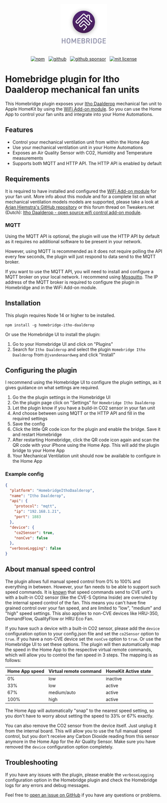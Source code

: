<p align="center">
<img src="https://github.com/homebridge/branding/raw/master/logos/homebridge-wordmark-logo-vertical.png" width="150">
</p>
<p align="center">
  <a href="https://npmjs.com/package/homebridge-itho-daalderop" title="NPM package"><img alt="npm" src="https://img.shields.io/npm/v/homebridge-itho-daalderop?color=%234c1&label=npm%20package" /></a>
  &nbsp;
  <a href="https://github.com/jvandenaardweg/homebridge-itho-daalderop/actions" title="Build and Test result"><img alt="github" src="http://img.shields.io/github/actions/workflow/status/jvandenaardweg/homebridge-itho-daalderop/build-and-test.yml?branch=main&color=%234c1" /></a>
  &nbsp;
  <a href="https://github.com/sponsors/jvandenaardweg" title="Sponsor me on GitHub"><img src="https://img.shields.io/static/v1?label=Sponsor&message=%E2%9D%A4&logo=GitHub&color=%23db61a2" alt="github sponsor" /></a>
  &nbsp;
  <a href="https://github.com/jvandenaardweg/homebridge-itho-daalderop/blob/main/LICENSE" title="MIT license"><img alt="mit license" src="https://img.shields.io/badge/license-MIT-blue.svg" /></a>
</p>

# Homebridge plugin for Itho Daalderop mechanical fan units

This Homebridge plugin exposes your [Itho Daalderop](https://www.ithodaalderop.nl/) mechanical fan unit to Apple HomeKit by using the [WiFi Add-on module](https://github.com/arjenhiemstra/ithowifi). So you can use the Home App to control your fan units and integrate into your Home Automations.

## Features

- Control your mechanical ventilation unit from within the Home App
- Use your mechanical ventilation unit in your Home Automations
- Exposes an Air Quality Sensor with CO2, Humidity and Temperature measurements
- Supports both MQTT and HTTP API. The HTTP API is enabled by default

## Requirements

It is required to have installed and configured the [WiFi Add-on module](https://github.com/arjenhiemstra/ithowifi) for your fan unit. More info about this module and for a complete list on what mechanical ventilation models models are supported, please take a look at [Arjan Hiemstra's GitHub repository](https://github.com/arjenhiemstra/ithowifi) or this forum thread on Tweakers.net (Dutch): [Itho Daalderop - open source wifi control add-on module](https://gathering.tweakers.net/forum/list_messages/1976492).

### MQTT

Using the MQTT API is optional, the plugin will use the HTTP API by default as it requires no additional software to be present in your network.

However, using MQTT is recommended as it does not require polling the API every few seconds, the plugin will just respond to data send to the MQTT broker.

If you want to use the MQTT API, you will need to install and configure a MQTT broker on your local network. I recommend using [Mosquitto](https://mosquitto.org/).
The IP address of the MQTT broker is required to configure the plugin in Homebridge and in the WiFi Add-on module.

## Installation

This plugin requires Node 14 or higher to be installed.

```
npm install -g homebridge-itho-daalderop
```

Or use the Homebridge UI to install the plugin:

1. Go to your Homebridge UI and click on "Plugins"
2. Search for `Itho Daalderop` and select the plugin `Homebridge Itho Daalderop` from `@jvandenaardweg` and click "Install"

## Configuring the plugin

I recommend using the Homebridge UI to configure the plugin settings, as it gives guidance on what settings are required.

1. Go the the plugin settings in the Homebridge UI
2. On the plugin page click on "Settings" for `Homebridge Itho Daalderop`
3. Let the plugin know if you have a build-in CO2 sensor in your fan unit
4. And choose between using MQTT or the HTTP API and fill in the required settings
5. Save the config
6. Click the little QR code icon for the plugin and enable the bridge. Save it and restart Homebridge
7. After restarting Homebridge, click the QR code icon again and scan the QR code with your iPhone using the Home App. This will add the plugin bridge to your Home App
8. Your Mechanical Ventilation unit should now be available to configure in the Home App

### Example config

```json
{
  "platform": "HomebridgeIthoDaalderop",
  "name": "Itho Daalderop",
  "api": {
    "protocol": "mqtt",
    "ip": "192.168.1.21",
    "port": 1883
  },
  "device": {
    "co2Sensor": true,
    "nonCve": false
  },
  "verboseLogging": false
}
```

## About manual speed control

The plugin allows full manual speed control from 0% to 100% and everything in between. However, your fan needs to be able to support such speed commands. It is [known](https://github.com/arjenhiemstra/ithowifi/wiki/CO2-sensors#itho-with-built-in-co2--sensor-cve-s-optima-inside) that speed commands send to CVE unit's with a built-in CO2 sensor (like the CVE-S Optima Inside) are overruled by the internal speed control of the fan. This means you can't have fine grained control over your fan speed, and are limited to "low", "medium" and "high" speed settings. This also applies to non-CVE devices like HRU-350, DemandFlow, QualityFlow or HRU Eco Fan.

If you have such a device with a built-in CO2 sensor, please add the `device` configuration option to your config.json file and set the `co2Sensor` option to `true`. If you have a non-CVE device set the `nonCve` option to `true`. Or use the Homebridge UI to set these options. The plugin will then automatically map the speed in the Home App to the respective virtual remote commands, which will allow you to control the fan speed in 3 steps. The mapping is as follows:

| Home App speed | Virtual remote command | HomeKit Active state |
| -------------- | ---------------------- | -------------------- |
| 0%             | low                    | inactive             |
| 33%            | low                    | active               |
| 67%            | medium/auto            | active               |
| 100%           | high                   | active               |

The Home App will automatically "snap" to the nearest speed setting, so you don't have to worry about setting the speed to 33% or 67% exactly.

You can also remove the CO2 sensor from the device itself. Just unplug it from the internal board. This will allow you to use the full manual speed control, but you don't receive any Carbon Dioxide reading from this sensor anymore in the Home App for the Air Quality Sensor. Make sure you have removed the `device` configuration option completely.

## Troubleshooting

If you have any issues with the plugin, please enable the `verboseLogging` configuration option in the Homebridge plugin and check the Homebridge logs for any errors and debug messages.

Feel free to [open an issue on GitHub](https://github.com/jvandenaardweg/homebridge-itho-daalderop/issues) if you have any questions or problems.
